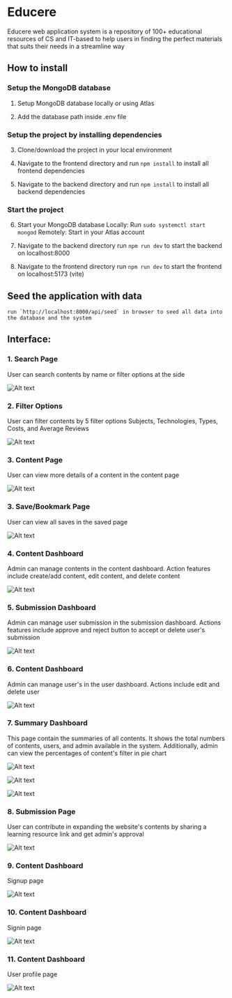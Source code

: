 # Educere

Educere web application system is a repository of 100+ educational resources of CS and IT-based to help users in finding the perfect materials that suits their needs in a streamline way

## How to install

### Setup the MongoDB database

1. Setup MongoDB database locally or using Atlas

2. Add the database path inside .env file

### Setup the project by installing dependencies

3. Clone/download the project in your local environment

4. Navigate to the frontend directory and
   run `npm install` to install all frontend dependencies

5. Navigate to the backend directory and
   run `npm install` to install all backend dependencies

### Start the project

6. Start your MongoDB database
   Locally: Run `sudo systemctl start mongod`
   Remotely: Start in your Atlas account

7. Navigate to the backend directory
   run `npm run dev` to start the backend on localhost:8000

8. Navigate to the frontend directory
   run `npm run dev` to start the frontend on localhost:5173 (vite)

## Seed the application with data

    run `http://localhost:8000/api/seed` in browser to seed all data into the database and the system

## Interface:

### 1. Search Page

User can search contents by name or filter options at the side

![Alt text](pics/SearchPage.png)

### 2. Filter Options

User can filter contents by 5 filter options Subjects, Technologies, Types, Costs, and Average Reviews

![Alt text](pics/Filters.png)

### 3. Content Page

User can view more details of a content in the content page

![Alt text](pics/ContentPage.png)

### 3. Save/Bookmark Page

User can view all saves in the saved page

![Alt text](pics/SavePage.png)

### 4. Content Dashboard

Admin can manage contents in the content dashboard. Action features include create/add content, edit content, and delete content

![Alt text](pics/ContentDashboard.png)

### 5. Submission Dashboard

Admin can manage user submission in the submission dashboard. Actions features include approve and reject button to accept or delete user's submission

![Alt text](pics/SubmissionPage.png)

### 6. Content Dashboard

Admin can manage user's in the user dashboard. Actions include edit and delete user

![Alt text](pics/UsersPage.png)

### 7. Summary Dashboard

This page contain the summaries of all contents. It shows the total numbers of contents, users, and admin available in the system. Additionally, admin can view the percentages of content's filter in pie chart

![Alt text](pics/Dashboard1.png)

![Alt text](pics/Dashboard2.png)

![Alt text](pics/Dashboard3.png)

### 8. Submission Page

User can contribute in expanding the website's contents by sharing a learning resource link and get admin's approval

![Alt text](pics/SubmissionPage.png)

### 9. Content Dashboard

Signup page

![Alt text](pics/SignupPage.png)

### 10. Content Dashboard

Signin page

![Alt text](pics/SigninPage.png)

### 11. Content Dashboard

User profile page

![Alt text](pics/ProfilePage.png)
